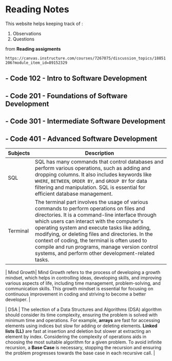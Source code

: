 # **Reading Notes**


This website helps keeping track of : 

1. Observations 
2. Questions 
 
 from **Reading assigments** 
 
 `https://canvas.instructure.com/courses/7267075/discussion_topics/18851206?module_item_id=89152329`

## - Code 102 - Intro to Software Development
## - Code 201 - Foundations of Software Development
## - Code 301 - Intermediate Software Development
## - Code 401 - Advanced Software Development 


| Subjects   | Description                                                                                                        |
|------------|--------------------------------------------------------------------------------------------------------------------|
| SQL        | SQL has many commands that control databases and perform various operations, such as adding and dropping columns. It also includes keywords like `WHERE`, `BETWEEN`, `ORDER BY`, and `GROUP BY` for data filtering and manipulation. SQL is essential for efficient database management. |
| Terminal   | The terminal part involves the usage of various commands to perform operations on files and directories. It is a command-line interface through which users can interact with the computer's operating system and execute tasks like adding, modifying, or deleting files and directories. In the context of coding, the terminal is often used to compile and run programs, manage version control systems, and perform other development-related tasks. |

| Mind Growth| Mind Growth refers to the process of developing a growth mindset, which helps in controlling ideas, developing skills, and improving various aspects of life, including time management, problem-solving, and communication skills. This growth mindset is essential for focusing on continuous improvement in coding and striving to become a better developer. |

| DSA        | The selection of a Data Structures and Algorithms (DSA) algorithm should consider its time complexity, ensuring the problem is solved with minimum time and operations. For example, **arrays** are fast for accessing elements using indices but slow for adding or deleting elements. **Linked lists (LL)** are fast at insertion and deletion but slower at extracting an element by index. Considering the complexity of operations aids in choosing the most suitable algorithm for a given problem. To avoid infinite recursion, a **Base Case** is necessary, stopping the recursion and ensuring the problem progresses towards the base case in each recursive call. |

